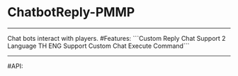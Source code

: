 # ChatbotReply-PMMP
<hr>
Chat bots interact with players.
#Features:
  ```Custom Reply Chat
  Support 2 Language TH ENG
  Support Custom Chat Execute Command```
<hr>
#API:
